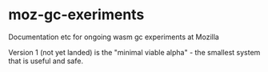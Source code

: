 # moz-gc-exeriments
Documentation etc for ongoing wasm gc experiments at Mozilla

Version 1 (not yet landed) is the "minimal viable alpha" - the smallest system that is useful and safe.
